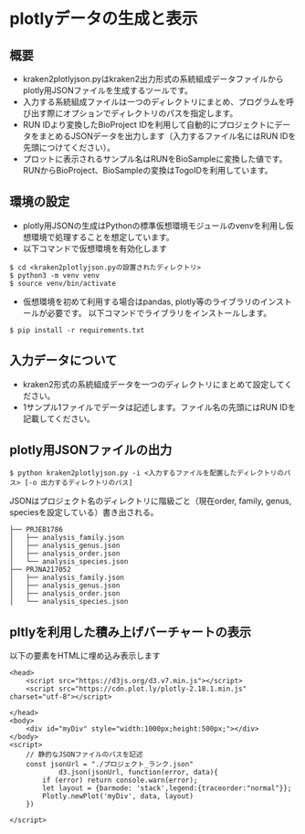 # plotlyデータの生成と表示

## 概要

- kraken2plotlyjson.pyはkraken2出力形式の系統組成データファイルからplotly用JSONファイルを生成するツールです。
- 入力する系統組成ファイルは一つのディレクトリにまとめ、プログラムを呼び出す際にオプションでディレクトリのパスを指定します。
- RUN IDより変換したBioProject IDを利用して自動的にプロジェクトにデータをまとめるJSONデータを出力します（入力するファイル名にはRUN IDを先頭につけてください）。
- プロットに表示されるサンプル名はRUNをBioSampleに変換した値です。RUNからBioProject、BioSampleの変換はTogoIDを利用しています。

## 環境の設定

- plotly用JSONの生成はPythonの標準仮想環境モジュールのvenvを利用し仮想環境で処理することを想定しています。
- 以下コマンドで仮想環境を有効化します

```
$ cd <kraken2plotlyjson.pyの設置されたディレクトリ>
$ python3 -m venv venv
$ source venv/bin/activate
```
- 仮想環境を初めて利用する場合はpandas, plotly等のライブラリのインストールが必要です。 以下コマンドでライブラリをインストールします。

```
$ pip install -r requirements.txt
```

## 入力データについて

- kraken2形式の系統組成データを一つのディレクトリにまとめて設定してください。
- 1サンプル1ファイルでデータは記述します。ファイル名の先頭にはRUN IDを記載してください。

## plotly用JSONファイルの出力

```
$ python kraken2plotlyjson.py -i <入力するファイルを配置したディレクトリのパス> [-o 出力するディレクトリのパス]

```

JSONはプロジェクト名のディレクトリに階級ごと（現在order, family, genus, speciesを設定している）書き出される。
```
├── PRJEB1786
│   ├── analysis_family.json
│   ├── analysis_genus.json
│   ├── analysis_order.json
│   └── analysis_species.json
├── PRJNA217052
│   ├── analysis_family.json
│   ├── analysis_genus.json
│   ├── analysis_order.json
│   └── analysis_species.json
```

## pltlyを利用した積み上げバーチャートの表示

以下の要素をHTMLに埋め込み表示します

```
<head>
    <script src="https://d3js.org/d3.v7.min.js"></script>
    <script src="https://cdn.plot.ly/plotly-2.18.1.min.js" charset="utf-8"></script>

</head>
<body>
    <div id="myDiv" style="width:1000px;height:500px;"></div>
</body>
<script>
    // 静的なJSONファイルのパスを記述
    const jsonUrl = "./プロジェクト_ランク.json"
            d3.json(jsonUrl, function(error, data){
        if (error) return console.warn(error);
        let layout = {barmode: 'stack',legend:{traceorder:"normal"}};
        Plotly.newPlot('myDiv', data, layout)
    })

</script>
```